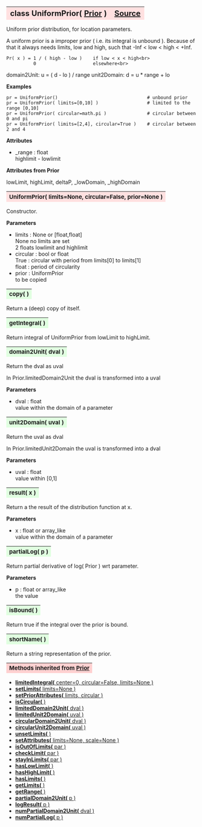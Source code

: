---
---
<br><br><br>

<a name="UniformPrior"></a>
<table><thead style="background-color:#FFE0E0; width:100%; font-size:20px"><tr><th style="text-align:left">
<strong>class UniformPrior(</strong> <a href="./Prior.html">Prior</a> )</th><th style="text-align:right"><a href=https://github.com/dokester/BayesicFitting/blob/master/BayesicFitting/source/UniformPrior.py target=_blank>Source</a></th></tr></thead></table>
<p>

Uniform prior distribution, for location parameters.

A uniform prior is a improper prior ( i.e. its integral is unbound ).
Because of that it always needs limits, low and high, such that
-Inf < low < high < +Inf.

    Pr( x ) = 1 / ( high - low )    if low < x < high<br>
              0                     elsewhere<br>

domain2Unit: u = ( d - lo ) / range
unit2Domain: d = u * range + lo

<b>Examples</b>

    pr = UniformPrior()                                 # unbound prior
    pr = UniformPrior( limits=[0,10] )                  # limited to the range [0,10]
    pr = UniformPrior( circular=math.pi )               # circular between 0 and pi
    pr = UniformPrior( limits=[2,4], circular=True )    # circular between 2 and 4

<b>Attributes</b>

* _range  :  float<br>
    highlimit - lowlimit<br>

<b>Attributes from Prior</b>

lowLimit, highLimit, deltaP, _lowDomain, _highDomain



<a name="UniformPrior"></a>
<table><thead style="background-color:#FFE0E0; width:100%; font-size:15px"><tr><th style="text-align:left">
<strong>UniformPrior(</strong> limits=None, circular=False, prior=None )
</th></tr></thead></table>
<p>

Constructor.

<b>Parameters</b>

* limits  :  None or [float,float]<br>
    None    no limits are set<br>
    2 floats    lowlimit and highlimit<br>
* circular  :  bool or float<br>
    True : circular with period from limits[0] to limits[1]<br>
    float : period of circularity<br>
* prior  :  UniformPrior<br>
    to be copied

<a name="copy"></a>
<table><thead style="background-color:#E0FFE0; width:100%; font-size:15px"><tr><th style="text-align:left">
<strong>copy(</strong> )
</th></tr></thead></table>
<p>
Return a (deep) copy of itself. 

<a name="getIntegral"></a>
<table><thead style="background-color:#E0FFE0; width:100%; font-size:15px"><tr><th style="text-align:left">
<strong>getIntegral(</strong> ) 
</th></tr></thead></table>
<p>

Return integral of UniformPrior from lowLimit to highLimit.

<a name="domain2Unit"></a>
<table><thead style="background-color:#E0FFE0; width:100%; font-size:15px"><tr><th style="text-align:left">
<strong>domain2Unit(</strong> dval )
</th></tr></thead></table>
<p>

Return the dval as uval

In Prior.limitedDomain2Unit the dval is transformed into a uval

<b>Parameters</b>

* dval  :  float<br>
    value within the domain of a parameter<br>


<a name="unit2Domain"></a>
<table><thead style="background-color:#E0FFE0; width:100%; font-size:15px"><tr><th style="text-align:left">
<strong>unit2Domain(</strong> uval )
</th></tr></thead></table>
<p>

Return the uval as dval

In Prior.limitedUnit2Domain the uval is transformed into a dval

<b>Parameters</b>

* uval  :  float<br>
    value within [0,1]<br>


<a name="result"></a>
<table><thead style="background-color:#E0FFE0; width:100%; font-size:15px"><tr><th style="text-align:left">
<strong>result(</strong> x )
</th></tr></thead></table>
<p>

Return a the result of the distribution function at x.

<b>Parameters</b>

* x  :  float or array_like<br>
    value within the domain of a parameter<br>


<a name="partialLog"></a>
<table><thead style="background-color:#E0FFE0; width:100%; font-size:15px"><tr><th style="text-align:left">
<strong>partialLog(</strong> p )
</th></tr></thead></table>
<p>

Return partial derivative of log( Prior ) wrt parameter.

<b>Parameters</b>

* p  :  float or array_like<br>
    the value<br>


<a name="isBound"></a>
<table><thead style="background-color:#E0FFE0; width:100%; font-size:15px"><tr><th style="text-align:left">
<strong>isBound(</strong> )
</th></tr></thead></table>
<p>
Return true if the integral over the prior is bound. 

<a name="shortName"></a>
<table><thead style="background-color:#E0FFE0; width:100%; font-size:15px"><tr><th style="text-align:left">
<strong>shortName(</strong> )
</th></tr></thead></table>
<p>
Return a string representation of the prior. 

<table><thead style="background-color:#FFD0D0; width:100%; font-size:15px"><tr><th style="text-align:left">
<strong>Methods inherited from</strong> <a href="./Prior.html">Prior</a></th></tr></thead></table>


* [<strong>limitedIntegral(</strong> center=0, circular=False, limits=None ) ](./Prior.md#limitedIntegral)
* [<strong>setLimits(</strong> limits=None )](./Prior.md#setLimits)
* [<strong>setPriorAttributes(</strong> limits, circular ) ](./Prior.md#setPriorAttributes)
* [<strong>isCircular(</strong> ) ](./Prior.md#isCircular)
* [<strong>limitedDomain2Unit(</strong> dval ) ](./Prior.md#limitedDomain2Unit)
* [<strong>limitedUnit2Domain(</strong> uval ) ](./Prior.md#limitedUnit2Domain)
* [<strong>circularDomain2Unit(</strong> dval ) ](./Prior.md#circularDomain2Unit)
* [<strong>circularUnit2Domain(</strong> uval ) ](./Prior.md#circularUnit2Domain)
* [<strong>unsetLimits(</strong> )](./Prior.md#unsetLimits)
* [<strong>setAttributes(</strong> limits=None, scale=None ) ](./Prior.md#setAttributes)
* [<strong>isOutOfLimits(</strong> par )](./Prior.md#isOutOfLimits)
* [<strong>checkLimit(</strong> par )](./Prior.md#checkLimit)
* [<strong>stayInLimits(</strong> par )](./Prior.md#stayInLimits)
* [<strong>hasLowLimit(</strong> )](./Prior.md#hasLowLimit)
* [<strong>hasHighLimit(</strong> )](./Prior.md#hasHighLimit)
* [<strong>hasLimits(</strong> )](./Prior.md#hasLimits)
* [<strong>getLimits(</strong> )](./Prior.md#getLimits)
* [<strong>getRange(</strong> )](./Prior.md#getRange)
* [<strong>partialDomain2Unit(</strong> p )](./Prior.md#partialDomain2Unit)
* [<strong>logResult(</strong> p ) ](./Prior.md#logResult)
* [<strong>numPartialDomain2Unit(</strong> dval )](./Prior.md#numPartialDomain2Unit)
* [<strong>numPartialLog(</strong> p )](./Prior.md#numPartialLog)
